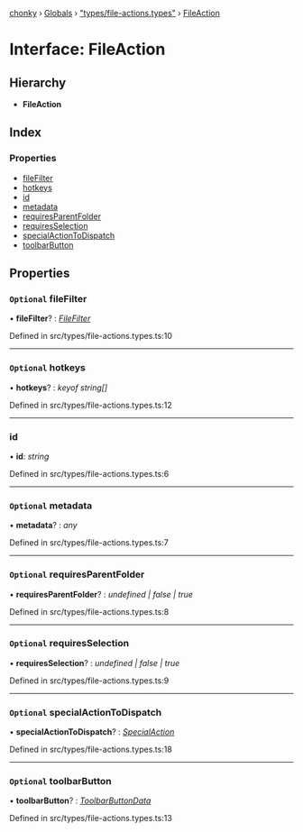 [chonky](../README.md) › [Globals](../globals.md) › ["types/file-actions.types"](../modules/_types_file_actions_types_.md) › [FileAction](_types_file_actions_types_.fileaction.md)

# Interface: FileAction

## Hierarchy

* **FileAction**

## Index

### Properties

* [fileFilter](_types_file_actions_types_.fileaction.md#optional-filefilter)
* [hotkeys](_types_file_actions_types_.fileaction.md#optional-hotkeys)
* [id](_types_file_actions_types_.fileaction.md#id)
* [metadata](_types_file_actions_types_.fileaction.md#optional-metadata)
* [requiresParentFolder](_types_file_actions_types_.fileaction.md#optional-requiresparentfolder)
* [requiresSelection](_types_file_actions_types_.fileaction.md#optional-requiresselection)
* [specialActionToDispatch](_types_file_actions_types_.fileaction.md#optional-specialactiontodispatch)
* [toolbarButton](_types_file_actions_types_.fileaction.md#optional-toolbarbutton)

## Properties

### `Optional` fileFilter

• **fileFilter**? : *[FileFilter](../modules/_types_files_types_.md#filefilter)*

Defined in src/types/file-actions.types.ts:10

___

### `Optional` hotkeys

• **hotkeys**? : *keyof string[]*

Defined in src/types/file-actions.types.ts:12

___

###  id

• **id**: *string*

Defined in src/types/file-actions.types.ts:6

___

### `Optional` metadata

• **metadata**? : *any*

Defined in src/types/file-actions.types.ts:7

___

### `Optional` requiresParentFolder

• **requiresParentFolder**? : *undefined | false | true*

Defined in src/types/file-actions.types.ts:8

___

### `Optional` requiresSelection

• **requiresSelection**? : *undefined | false | true*

Defined in src/types/file-actions.types.ts:9

___

### `Optional` specialActionToDispatch

• **specialActionToDispatch**? : *[SpecialAction](../enums/_types_special_actions_types_.specialaction.md)*

Defined in src/types/file-actions.types.ts:18

___

### `Optional` toolbarButton

• **toolbarButton**? : *[ToolbarButtonData](_types_file_actions_types_.toolbarbuttondata.md)*

Defined in src/types/file-actions.types.ts:13
